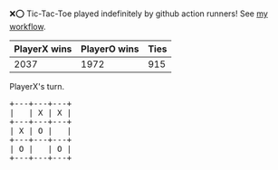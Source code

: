 :x::o: Tic-Tac-Toe played indefinitely by github action runners! See [my workflow](.github/workflows/play.yaml).

|PlayerX wins|PlayerO wins|Ties|
|-|-|-|
|2037|1972|915|

PlayerX's turn.

<pre>
+---+---+---+
|   | X | X |
+---+---+---+
| X | O |   |
+---+---+---+
| O |   | O |
+---+---+---+
</pre>